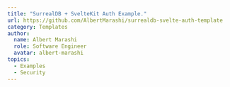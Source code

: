 ```yaml
---
title: "SurrealDB + SvelteKit Auth Example."
url: https://github.com/AlbertMarashi/surrealdb-svelte-auth-template
category: Templates
author:
  name: Albert Marashi
  role: Software Engineer
  avatar: albert-marashi
topics:
  - Examples
  - Security
---
```


